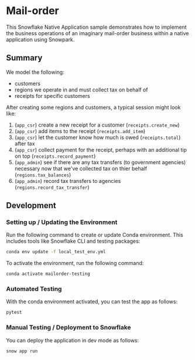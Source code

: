 # Mail-order

This Snowflake Native Application sample demonstrates how to implement the business operations
of an imaginary mail-order business within a native application using Snowpark.

## Summary

We model the following:

- customers
- regions we operate in and must collect tax on behalf of
- receipts for specific customers

After creating some regions and customers, a typical session might look like:

1. (`app_csr`) create a new receipt for a customer (`receipts.create_new`)
2. (`app_csr`) add items to the receipt (`receipts.add_item`)
3. (`app_csr`) let the customer know how much is owed (`receipts.total`) after tax
4. (`app_csr`) collect payment for the receipt, perhaps with an additional tip on top (`receipts.record_payment`)
5. (`app_admin`) see if there are any tax transfers (to government agencies) necessary now that we've collected tax on thier behalf (`regions.tax_balances`)
6. (`app_admin`) record tax transfers to agencies (`regions.record_tax_transfer`)

## Development

### Setting up / Updating the Environment

Run the following command to create or update Conda environment. This includes tools like Snowflake CLI and testing packages:

```sh
conda env update -f local_test_env.yml
```
To activate the environment, run the following command:

```sh
conda activate mailorder-testing
```

### Automated Testing

With the conda environment activated, you can test the app as follows:

```sh
pytest
```

### Manual Testing / Deployment to Snowflake

You can deploy the application in dev mode as follows:

```sh
snow app run
```
